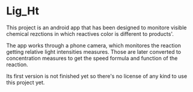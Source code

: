 # Lig_Ht

This project is an android app that has been designed to monitore visible chemical rezctions in which reactives color is different to products'.

The app works through a phone camera, which monitores the reaction getting relative light intensities measures. Those are later converted to concentration measures to get the speed formula and function of the reaction.

Its first version is not finished yet so there's no license of any kind to use this project yet.
